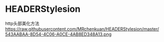 # HEADERStylesion
http头部美化方法
https://raw.githubusercontent.com/MRchenkuan/HEADERStylesion/master/543AABAA-8D54-4C06-A0CE-4AB8ED348A13.png
